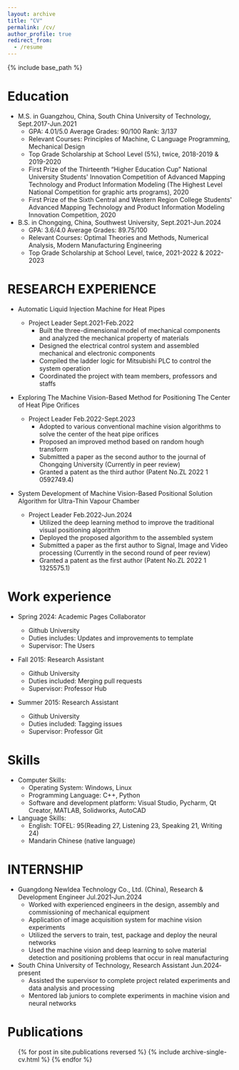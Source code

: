 ```yaml
---
layout: archive
title: "CV"
permalink: /cv/
author_profile: true
redirect_from:
  - /resume
---
```


{% include base_path %}

Education
======
<!-- * Ph.D in Version Control Theory, GitHub University, 2018 (expected) -->
* M.S. in Guangzhou, China, South China University of Technology, Sept.2017-Jun.2021
  * GPA: 4.01/5.0	Average Grades: 90/100	Rank: 3/137
  * Relevant Courses: Principles of Machine, C Language Programming, Mechanical Design
  * Top Grade Scholarship at School Level (5%), twice, 2018-2019 & 2019-2020
  * First Prize of the Thirteenth “Higher Education Cup” National University Students' Innovation Competition of Advanced Mapping Technology and Product Information Modeling (The Highest Level National Competition for graphic arts programs), 2020
  * First Prize of the Sixth Central and Western Region College Students' Advanced Mapping Technology and Product Information Modeling Innovation Competition, 2020
* B.S. in Chongqing, China, Southwest University, Sept.2021-Jun.2024
  * GPA: 3.6/4.0	Average Grades: 89.75/100
  * Relevant Courses: Optimal Theories and Methods, Numerical Analysis, Modern Manufacturing Engineering
  * Top Grade Scholarship at School Level, twice, 2021-2022 & 2022-2023

RESEARCH EXPERIENCE
======
* Automatic Liquid Injection Machine for Heat Pipes
  * Project Leader	Sept.2021-Feb.2022
    * Built the three-dimensional model of mechanical components and analyzed the mechanical property of materials
    * Designed the electrical control system and assembled mechanical and electronic components
    * Compiled the ladder logic for Mitsubishi PLC to control the system operation
    * Coordinated the project with team members, professors and staffs

* Exploring The Machine Vision-Based Method for Positioning The Center of Heat Pipe Orifices
  * Project Leader	Feb.2022-Sept.2023
    * Adopted to various conventional machine vision algorithms to solve the center of the heat pipe orifices
    * Proposed an improved method based on random hough transform
    * Submitted a paper as the second author to the journal of Chongqing University (Currently in peer review)
    * Granted a patent as the third author (Patent No.ZL 2022 1 0592749.4)

* System Development of Machine Vision-Based Positional Solution Algorithm for Ultra-Thin Vapour Chamber
  * Project Leader	Feb.2022‐Jun.2024
    * Utilized the deep learning method to improve the traditional visual positioning algorithm
    * Deployed the proposed algorithm to the assembled system
    * Submitted a paper as the first author to Signal, Image and Video processing (Currently in the second round of peer review)
    * Granted a patent as the first author (Patent No.ZL 2022 1 1325575.1)

Work experience
======
* Spring 2024: Academic Pages Collaborator
  * Github University
  * Duties includes: Updates and improvements to template
  * Supervisor: The Users

* Fall 2015: Research Assistant
  * Github University
  * Duties included: Merging pull requests
  * Supervisor: Professor Hub

* Summer 2015: Research Assistant
  * Github University
  * Duties included: Tagging issues
  * Supervisor: Professor Git
  
Skills
======
* Computer Skills:
  * Operating System: Windows, Linux
  * Programming Language: C++, Python
  * Software and development platform: Visual Studio, Pycharm, Qt Creator, MATLAB, Solidworks, AutoCAD
* Language Skills:
  * English: TOFEL: 95(Reading 27, Listening 23, Speaking 21, Writing 24)
  * Mandarin Chinese (native language)

INTERNSHIP
======
* Guangdong NewIdea Technology Co., Ltd. (China), Research & Development Engineer	Jul.2021‐Jun.2024
  * Worked with experienced engineers in the design, assembly and commissioning of mechanical equipment
  * Application of image acquisition system for machine vision experiments
  * Utilized the servers to train, test, package and deploy the neural networks
  * Used the machine vision and deep learning to solve material detection and positioning problems that occur in real manufacturing
* South China University of Technology, Research Assistant	Jun.2024‐present
  * Assisted the supervisor to complete project related experiments and data analysis and processing
  * Mentored lab juniors to complete experiments in machine vision and neural networks

Publications
======
  <ul>{% for post in site.publications reversed %}
    {% include archive-single-cv.html %}
  {% endfor %}</ul>

<!--  
Talks
======
  <ul>{% for post in site.talks reversed %}
    {% include archive-single-talk-cv.html  %}
  {% endfor %}</ul>
  
Teaching
======
  <ul>{% for post in site.teaching reversed %}
    {% include archive-single-cv.html %}
  {% endfor %}</ul>
  
Service and leadership
======
* Currently signed in to 43 different slack teams
-->
